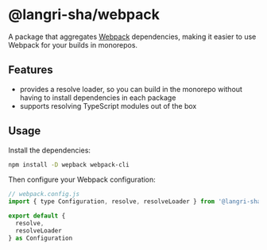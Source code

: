 # @langri-sha/webpack

A package that aggregates [Webpack] dependencies, making it easier to use
Webpack for your builds in monorepos.

## Features

- provides a resolve loader, so you can build in the monorepo without having to
  install dependencies in each package
- supports resolving TypeScript modules out of the box

## Usage

Install the dependencies:

```sh
npm install -D wepback webpack-cli
```

Then configure your Webpack configuration:

```js
// webpack.config.js
import { type Configuration, resolve, resolveLoader } from '@langri-sha/webpack'

export default {
  resolve,
  resolveLoader
} as Configuration
```

[webpack]: https://webpack.js.org/
